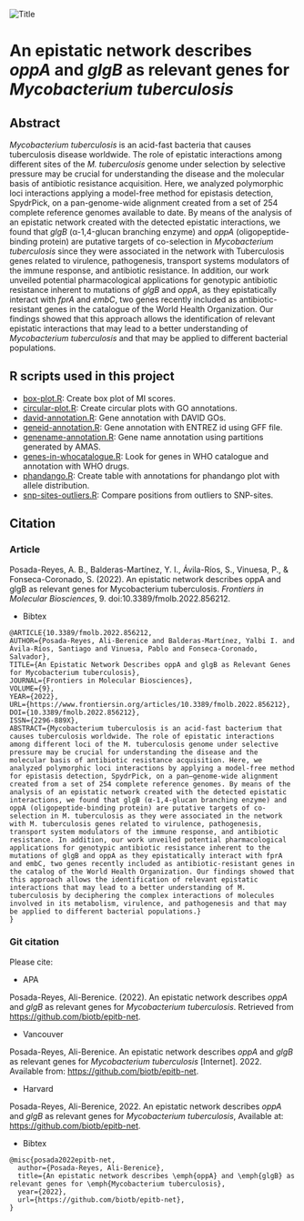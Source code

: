 ![Title](https://github.com/biotb/Epistasis_TB/blob/master/figures/title.jpg)
# An epistatic network describes *oppA* and *glgB* as relevant genes for *Mycobacterium tuberculosis*
## Abstract
*Mycobacterium tuberculosis* is an acid-fast bacteria that causes tuberculosis disease worldwide. The role of epistatic interactions among different sites of the *M. tuberculosis* genome under selection by selective pressure may be crucial for understanding the disease and the molecular basis of antibiotic resistance acquisition. Here, we analyzed polymorphic loci interactions applying a model-free method for epistasis detection, SpydrPick, on a pan-genome-wide alignment created from a set of 254 complete reference genomes available to date. By means of the analysis of an epistatic network created with the detected epistatic interactions, we found that *glgB* (α-1,4-glucan branching enzyme) and *oppA* (oligopeptide-binding protein) are putative targets of co-selection in *Mycobacterium tuberculosis* since they were associated in the network with Tuberculosis genes related to virulence, pathogenesis, transport systems modulators of the immune response, and antibiotic resistance. In addition, our work unveiled potential pharmacological applications for genotypic antibiotic resistance inherent to mutations of *glgB* and *oppA*, as they epistatically interact with *fprA* and *embC*, two genes recently included as antibiotic-resistant genes in the catalogue of the World Health Organization. Our findings showed that this approach allows the identification of relevant epistatic interactions that may lead to a better understanding of *Mycobacterium tuberculosis* and that may be applied to different bacterial populations.

## R scripts used in this project

- [box-plot.R](https://github.com/biotb/epitb-net/blob/master/scripts/box-plot.R): Create box plot of MI scores.
- [circular-plot.R](https://github.com/biotb/epitb-net/blob/master/scripts/circular-plot.R): Create circular plots with GO annotations.
- [david-annotation.R](https://github.com/biotb/epitb-net/blob/master/scripts/david-annotation.R): Gene annotation with DAVID GOs.
- [geneid-annotation.R](https://github.com/biotb/epitb-net/blob/master/scripts/geneid-annotation.R): Gene annotation with ENTREZ id using GFF file.
- [genename-annotation.R](https://github.com/biotb/epitb-net/blob/master/scripts/genename-annotation.R): Gene name annotation using partitions generated by AMAS.
- [genes-in-whocatalogue.R](https://github.com/biotb/epitb-net/blob/master/scripts/genes-in-whocatalogue.R): Look for genes in WHO catalogue and annotation with WHO drugs.
- [phandango.R](https://github.com/biotb/epitb-net/blob/master/scripts/phandango.R): Create table with annotations for phandango plot with allele distribution.
- [snp-sites-outliers.R](https://github.com/biotb/epitb-net/blob/master/scripts/snp-sites-outliers.R): Compare positions from outliers to SNP-sites.

## Citation
### Article
Posada-Reyes, A. B., Balderas-Martínez, Y. I., Ávila-Ríos, S., Vinuesa, P., & Fonseca-Coronado, S. (2022). An epistatic network describes oppA and glgB as relevant genes for Mycobacterium tuberculosis. *Frontiers in Molecular Biosciences*, 9. doi:10.3389/fmolb.2022.856212.
- Bibtex
```
@ARTICLE{10.3389/fmolb.2022.856212,
AUTHOR={Posada-Reyes, Ali-Berenice and Balderas-Martínez, Yalbi I. and Ávila-Ríos, Santiago and Vinuesa, Pablo and Fonseca-Coronado, Salvador},   
TITLE={An Epistatic Network Describes oppA and glgB as Relevant Genes for Mycobacterium tuberculosis},      
JOURNAL={Frontiers in Molecular Biosciences},      
VOLUME={9},           
YEAR={2022},      
URL={https://www.frontiersin.org/articles/10.3389/fmolb.2022.856212},       
DOI={10.3389/fmolb.2022.856212},      
ISSN={2296-889X},   
ABSTRACT={Mycobacterium tuberculosis is an acid-fast bacterium that causes tuberculosis worldwide. The role of epistatic interactions among different loci of the M. tuberculosis genome under selective pressure may be crucial for understanding the disease and the molecular basis of antibiotic resistance acquisition. Here, we analyzed polymorphic loci interactions by applying a model-free method for epistasis detection, SpydrPick, on a pan–genome-wide alignment created from a set of 254 complete reference genomes. By means of the analysis of an epistatic network created with the detected epistatic interactions, we found that glgB (α-1,4-glucan branching enzyme) and oppA (oligopeptide-binding protein) are putative targets of co-selection in M. tuberculosis as they were associated in the network with M. tuberculosis genes related to virulence, pathogenesis, transport system modulators of the immune response, and antibiotic resistance. In addition, our work unveiled potential pharmacological applications for genotypic antibiotic resistance inherent to the mutations of glgB and oppA as they epistatically interact with fprA and embC, two genes recently included as antibiotic-resistant genes in the catalog of the World Health Organization. Our findings showed that this approach allows the identification of relevant epistatic interactions that may lead to a better understanding of M. tuberculosis by deciphering the complex interactions of molecules involved in its metabolism, virulence, and pathogenesis and that may be applied to different bacterial populations.}
}
```
### Git citation
Please cite:
- APA

Posada-Reyes, Ali-Berenice. (2022). An epistatic network describes *oppA* and *glgB* as relevant genes for *Mycobacterium tuberculosis*. Retrieved from https://github.com/biotb/epitb-net.

- Vancouver

Posada-Reyes, Ali-Berenice. An epistatic network describes *oppA* and *glgB* as relevant genes for *Mycobacterium tuberculosis* [Internet]. 2022. Available from: https://github.com/biotb/epitb-net.

- Harvard

Posada-Reyes, Ali-Berenice, 2022. An epistatic network describes *oppA* and *glgB* as relevant genes for *Mycobacterium tuberculosis*, Available at: https://github.com/biotb/epitb-net.

- Bibtex
```
@misc{posada2022epitb-net,
  author={Posada-Reyes, Ali-Berenice},
  title={An epistatic network describes \emph{oppA} and \emph{glgB} as relevant genes for \emph{Mycobacterium tuberculosis},
  year={2022},
  url={https://github.com/biotb/epitb-net},
}
```

